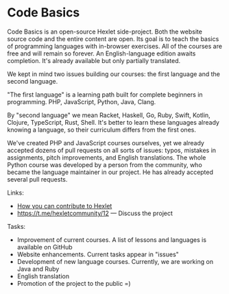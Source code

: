 # Code Basics

Code Basics is an open-source Hexlet side-project. Both the website source code and the entire content are open. Its goal is to teach the basics of programming languages with in-browser exercises. All of the courses are free and will remain so forever. An English-language edition awaits completion. It's already available but only partially translated.

We kept in mind two issues building our courses: the first language and the second language.

"The first language" is a learning path built for complete beginners in programming. PHP, JavaScript, Python, Java, Clang.

By "second language" we mean Racket, Haskell, Go, Ruby, Swift, Kotlin, Clojure, TypeScript, Rust, Shell. It's better to learn these languages already knowing a language, so their curriculum differs from the first ones. 

We've created PHP and JavaScript courses ourselves, yet we already accepted dozens of pull requests on all sorts of issues: typos, mistakes in assignments, pitch improvements, and English translations. The whole Python course was developed by a person from the community, who became the language maintainer in our project. He has already accepted several pull requests.

Links:

* [How you can contribute to Hexlet](https://guides.hexlet.io/how-to-be-a-helpful-for-the-hexlet-community)
* https://t.me/hexletcommunity/12 — Discuss the project

Tasks:

* Improvement of current courses. A list of lessons and languages is available on GitHub
* Website enhancements. Current tasks appear in "issues"
* Development of new language courses. Currently, we are working on Java and Ruby
* English translation
* Promotion of the project to the public =)
